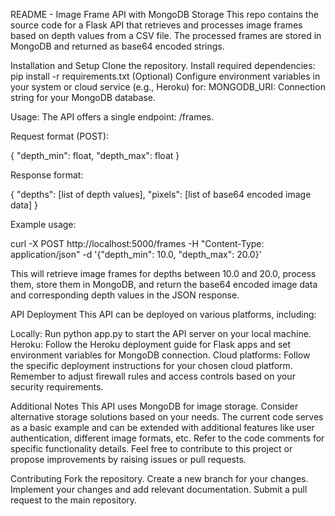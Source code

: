 
README - Image Frame API with MongoDB Storage
This repo contains the source code for a Flask API that retrieves and processes image frames based on depth values from a CSV file. The processed frames are stored in MongoDB and returned as base64 encoded strings.

Installation and Setup
Clone the repository.
Install required dependencies: pip install -r requirements.txt
(Optional) Configure environment variables in your system or cloud service (e.g., Heroku) for:
MONGODB_URI: Connection string for your MongoDB database.

Usage:
The API offers a single endpoint: /frames.

Request format (POST):

{
  "depth_min": float,
  "depth_max": float
}

Response format:

{
  "depths": [list of depth values],
  "pixels": [list of base64 encoded image data]
}

Example usage:

curl -X POST http://localhost:5000/frames -H "Content-Type: application/json" -d '{"depth_min": 10.0, "depth_max": 20.0}'

This will retrieve image frames for depths between 10.0 and 20.0, process them, store them in MongoDB, and return the base64 encoded image data and corresponding depth values in the JSON response.

API Deployment
This API can be deployed on various platforms, including:

Locally: Run python app.py to start the API server on your local machine.
Heroku: Follow the Heroku deployment guide for Flask apps and set environment variables for MongoDB connection.
Cloud platforms: Follow the specific deployment instructions for your chosen cloud platform.
Remember to adjust firewall rules and access controls based on your security requirements.

Additional Notes
This API uses MongoDB for image storage. Consider alternative storage solutions based on your needs.
The current code serves as a basic example and can be extended with additional features like user authentication, different image formats, etc.
Refer to the code comments for specific functionality details.
Feel free to contribute to this project or propose improvements by raising issues or pull requests.

Contributing
Fork the repository.
Create a new branch for your changes.
Implement your changes and add relevant documentation.
Submit a pull request to the main repository.
